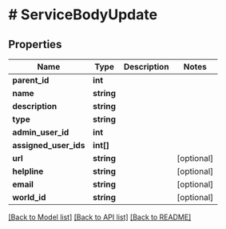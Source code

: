 # # ServiceBodyUpdate

## Properties

Name | Type | Description | Notes
------------ | ------------- | ------------- | -------------
**parent_id** | **int** |  |
**name** | **string** |  |
**description** | **string** |  |
**type** | **string** |  |
**admin_user_id** | **int** |  |
**assigned_user_ids** | **int[]** |  |
**url** | **string** |  | [optional]
**helpline** | **string** |  | [optional]
**email** | **string** |  | [optional]
**world_id** | **string** |  | [optional]

[[Back to Model list]](../../README.md#models) [[Back to API list]](../../README.md#endpoints) [[Back to README]](../../README.md)
